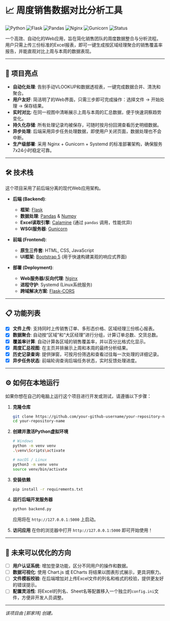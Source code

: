 # 📈 周度销售数据对比分析工具

![Python](https://img.shields.io/badge/Python-3.8+-blue.svg) ![Flask](https://img.shields.io/badge/Flask-2.x-green.svg) ![Pandas](https://img.shields.io/badge/Pandas-1.x-orange.svg) ![Nginx](https://img.shields.io/badge/Nginx-gray.svg) ![Gunicorn](https://img.shields.io/badge/Gunicorn-informational) ![Status](https://img.shields.io/badge/status-active-success.svg)

一个高效、自动化的Web应用，旨在简化销售团队的周度数据整合与分析流程。用户只需上传三份标准的Excel报表，即可一键生成按区域经理聚合的销售覆盖率报告，并能直观对比上周与本周的数据表现。

---

## 🚀 项目亮点

- **自动化处理**: 告别手动VLOOKUP和数据透视表，一键完成数据合并、清洗和聚合。
- **用户友好**: 简洁明了的Web界面，只需三步即可完成操作：选择文件 -> 开始处理 -> 保存结果。
- **实时对比**: 在同一视图中清晰展示上周与本周的汇总数据，便于快速洞察趋势变化。
- **持久化存储**: 所有处理记录均被保存，可随时按月份回溯查看历史明细数据。
- **异步处理**: 后端采用异步任务处理数据，即使用户关闭页面，数据处理也不会中断。
- **生产级部署**: 采用 Nginx + Gunicorn + Systemd 的标准部署架构，确保服务7x24小时稳定可靠。

---

## 🛠️ 技术栈

这个项目采用了前后端分离的现代Web应用架构。

- **后端 (Backend)**:
  - **框架**: [Flask](https://flask.palletsprojects.com/)
  - **数据处理**: [Pandas](https://pandas.pydata.org/) & [Numpy](https://numpy.org/)
  - **Excel读取引擎**: [Calamine](https://github.com/pwwang/calamine-python) (通过 `pandas` 调用，性能优异)
  - **WSGI服务器**: [Gunicorn](https://gunicorn.org/)

- **前端 (Frontend)**:
  - **原生三件套**: HTML, CSS, JavaScript
  - **UI框架**: [Bootstrap 5](https://getbootstrap.com/) (用于快速构建美观的响应式界面)

- **部署 (Deployment)**:
  - **Web服务器/反向代理**: [Nginx](https://www.nginx.com/)
  - **进程守护**: Systemd (Linux系统服务)
  - **跨域解决方案**: [Flask-CORS](https://flask-cors.readthedocs.io/)

---

## 📋 功能列表

- [x] **文件上传**: 支持同时上传销售订单、多形态价格、区域经理三份核心报表。
- [x] **数据聚合**: 自动按“区域”和“大区经理”进行分组，计算订单总数、交货总数。
- [x] **覆盖率计算**: 自动计算各区域的销售覆盖率，并以百分比格式化显示。
- [x] **周度汇总视图**: 在主页并排展示上周和本周的最终分析结果。
- [x] **历史记录查询**: 提供弹窗，可按月份筛选和查看过往每一次处理的详细记录。
- [x] **异步任务状态**: 前端轮询查询后端任务状态，实时反馈处理进度。

---

## ⚙️ 如何在本地运行

如果你想在自己的电脑上运行这个项目进行开发或测试，请遵循以下步骤：

1.  **克隆仓库**
    ```bash
    git clone https://github.com/your-github-username/your-repository-name.git
    cd your-repository-name
    ```

2.  **创建并激活Python虚拟环境**
    ```bash
    # Windows
    python -m venv venv
    .\venv\Scripts\activate
    
    # macOS / Linux
    python3 -m venv venv
    source venv/bin/activate
    ```

3.  **安装依赖**
    ```bash
    pip install -r requirements.txt
    ```

4.  **运行后端开发服务器**
    ```bash
    python backend.py
    ```
    应用将在 `http://127.0.0.1:5000` 上启动。

5.  **访问应用**
    在你的浏览器中打开 `http://127.0.0.1:5000` 即可开始使用！

---

## 📜 未来可以优化的方向

- [ ] **用户认证系统**: 增加登录功能，区分不同用户的操作和数据。
- [ ] **数据可视化**: 使用 Chart.js 或 ECharts 将结果以图表形式展示，更具洞察力。
- [ ] **文件模板校验**: 在后端增加对上传Excel文件的列名和格式的校验，提供更友好的错误提示。
- [ ] **配置灵活性**: 将Excel的列名、Sheet名等配置移入一个独立的`config.ini`文件，方便非开发人员调整。

---

*该项目由 [郭家玮] 创建。*

